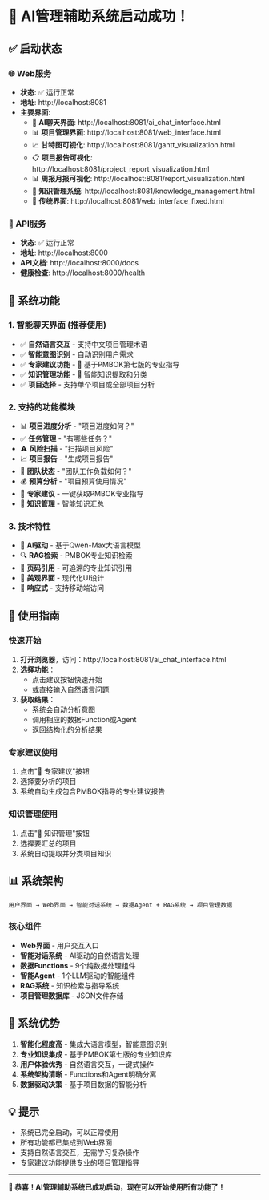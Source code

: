 # 🎉 AI管理辅助系统启动成功！

## ✅ 启动状态

### 🌐 Web服务
- **状态**: ✅ 运行正常
- **地址**: http://localhost:8081
- **主要界面**: 
  - 🤖 **AI聊天界面**: http://localhost:8081/ai_chat_interface.html
  - 📊 **项目管理界面**: http://localhost:8081/web_interface.html
  - 📈 **甘特图可视化**: http://localhost:8081/gantt_visualization.html
  - 📋 **项目报告可视化**: http://localhost:8081/project_report_visualization.html
  - 📊 **周报月报可视化**: http://localhost:8081/report_visualization.html
  - 🧠 **知识管理系统**: http://localhost:8081/knowledge_management.html
  - 📱 **传统界面**: http://localhost:8081/web_interface_fixed.html

### 🔧 API服务
- **状态**: ✅ 运行正常
- **地址**: http://localhost:8000
- **API文档**: http://localhost:8000/docs
- **健康检查**: http://localhost:8000/health

## 🎯 系统功能

### 1. **智能聊天界面** (推荐使用)
- ✅ **自然语言交互** - 支持中文项目管理术语
- ✅ **智能意图识别** - 自动识别用户需求
- ✅ **专家建议功能** - 🎯 基于PMBOK第七版的专业指导
- ✅ **知识管理功能** - 🧠 智能知识提取和分类
- ✅ **项目选择** - 支持单个项目或全部项目分析

### 2. **支持的功能模块**
- 📊 **项目进度分析** - "项目进度如何？"
- ✅ **任务管理** - "有哪些任务？"
- ⚠️ **风险扫描** - "扫描项目风险"
- 📈 **项目报告** - "生成项目报告"
- 👥 **团队状态** - "团队工作负载如何？"
- 💰 **预算分析** - "项目预算使用情况"
- 🎯 **专家建议** - 一键获取PMBOK专业指导
- 🧠 **知识管理** - 智能知识汇总

### 3. **技术特性**
- 🤖 **AI驱动** - 基于Qwen-Max大语言模型
- 🔍 **RAG检索** - PMBOK专业知识检索
- 📖 **页码引用** - 可追溯的专业知识引用
- 🎨 **美观界面** - 现代化UI设计
- 📱 **响应式** - 支持移动端访问

## 🚀 使用指南

### 快速开始
1. **打开浏览器**，访问：http://localhost:8081/ai_chat_interface.html
2. **选择功能**：
   - 点击建议按钮快速开始
   - 或直接输入自然语言问题
3. **获取结果**：
   - 系统会自动分析意图
   - 调用相应的数据Function或Agent
   - 返回结构化的分析结果

### 专家建议使用
1. 点击"🎯 专家建议"按钮
2. 选择要分析的项目
3. 系统自动生成包含PMBOK指导的专业建议报告

### 知识管理使用
1. 点击"🧠 知识管理"按钮
2. 选择要汇总的项目
3. 系统自动提取并分类项目知识

## 📊 系统架构

```
用户界面 → Web界面 → 智能对话系统 → 数据Agent + RAG系统 → 项目管理数据
```

### 核心组件
- **Web界面** - 用户交互入口
- **智能对话系统** - AI驱动的自然语言处理
- **数据Functions** - 9个纯数据处理组件
- **智能Agent** - 1个LLM驱动的智能组件
- **RAG系统** - 知识检索与指导系统
- **项目管理数据库** - JSON文件存储

## 🎊 系统优势

1. **智能化程度高** - 集成大语言模型，智能意图识别
2. **专业知识集成** - 基于PMBOK第七版的专业知识库
3. **用户体验优秀** - 自然语言交互，一键式操作
4. **系统架构清晰** - Functions和Agent明确分离
5. **数据驱动决策** - 基于项目数据的智能分析

## 💡 提示

- 系统已完全启动，可以正常使用
- 所有功能都已集成到Web界面
- 支持自然语言交互，无需学习复杂操作
- 专家建议功能提供专业的项目管理指导

---

**🎉 恭喜！AI管理辅助系统已成功启动，现在可以开始使用所有功能了！**



